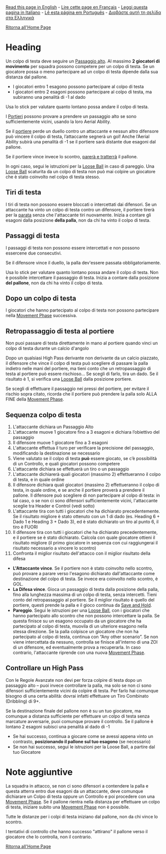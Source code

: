 [Read this page in English](https://counterattackgame.github.io/wiki/heading) - [Lire cette page en Français](https://counterattackgame.github.io/wiki/fr/heading) - [Leggi questa pagina in Italiano](https://counterattackgame.github.io/wiki/it/heading) - [Lê esta página em Português](https://counterattackgame.github.io/wiki/pt/heading) - [Διαβάστε αυτή τη σελίδα στα Ελληνικά](https://counterattackgame.github.io/wiki/gr/heading)

[Ritorna all'Home Page](https://counterattackgame.github.io/wiki/it/index)
# Heading

Un colpo di testa deve seguire un [Passaggio alto](https://counterattackgame.github.io/wiki/it/passing). Al massimo **2 giocatori di movimento** per squadra possono competere per un colpo di testa. Se un giocatore possa o meno partecipare ad un colpo di testa dipende dalla sua distanza dal pallone.

- I giocatori entro 1 esagono possono partecipare al colpo di testa
- I giocatori entro 2 esagoni possono partecipare al colpo di testa, ma subiranno una penalità di -1 al dado

Usa lo stick per valutare quanto lontano possa andare il colpo di testa.

I [Portieri](https://counterattackgame.github.io/wiki/it/goalkeeper) possono provare a prendere un passaggio alto se sono sufficientemente vicini, usando la loro Aerial Ability.

Se il [portiere](https://counterattackgame.github.io/wiki/it/goalkeeper) perde un duello contro un attaccante e nessun altro difensore può vincere il colpo di testa, l’attaccante segnerà un gol! Anche l’Aerial Ability subirà una penalità di -1 se il portiere sarà distante due esagoni dal pallone.

Se il portiere vince invece lo scontro, [parerà e tratterrà](https://counterattackgame.github.io/wiki/it/goalkeeper) il pallone.

In ogni caso, segui le istruzioni per la [Loose Ball](https://counterattackgame.github.io/wiki/it/loose_ball) in caso di pareggio. Una [Loose Ball](https://counterattackgame.github.io/wiki/it/loose_ball) scaturita da un colpo di testa non può mai colpire un giocatore che è stato coinvolto nel colpo di testa stesso.

## Tiri di testa

I tiri di testa non possono essere bloccati o intercettati dai difensori. Se un attaccante ha vinto un colpo di testa contro un difensore, il portiere tirerà per la [parata](https://counterattackgame.github.io/wiki/it/shooting) senza che l'attaccante tiri nuovamente. Inizia a contare gli esagoni dalla posizione **della palla**, non da chi ha vinto il colpo di testa.

## Passaggi di testa

I passaggi di testa non possono essere intercettati e non possono essercene due consecutivi.

Se il difensore vince il duello, la palla dev'essere passata obbligatoriamente.

Usa lo stick per valutare quanto lontano possa andare il colpo di testa. Non è possibile intercettare il passaggio di testa. Inizia a contare dalla posizione **del pallone**, non da chi ha vinto il colpo di testa.

## Dopo un colpo di testa

I giocatori che hanno partecipato al colpo di testa non possono partecipare nella [Movement Phase](https://counterattackgame.github.io/wiki/it/movement_phase) successiva.

## Retropassaggio di testa al portiere

Non puoi passare di testa direttamente in mano al portiere quando vinci un colpo di testa durante un calcio d'angolo

Dopo un qualsiasi High Pass derivante non derivante da un calcio piazzato, il difensore che vince il colpo di testa può scegliere di passare la palla indietro nelle mani del portiere, ma tieni conto che un retropassaggio di testa al portiere può essere rischioso... Se scegli di farlo, tira un dado. Se il risultato è 1, si verifica una [Loose Ball](https://counterattackgame.github.io/wiki/it/loose_ball) dalla posizione portiere.

Se scegli di effettuare il passaggio nei pressi del portiere, per evitare il rischio sopra citato, ricorda che il portiere può prendere la palla solo ALLA FINE della [Movement Phase](https://counterattackgame.github.io/wiki/it/movement_phase).

## Sequenza colpo di testa

1. L'attaccante dichiara un Passaggio Alto
2. L'attaccante muove 1 giocatore fino a 3 esagoni e dichiara l’obiettivo del passaggio
3. Il difensore muove 1 giocatore fino a 3 esagoni
4. L'attaccante effettua il turo per verificare la precisione del passaggio, modificando la destinazione se necessario
5. Viene valutato se il colpo di testa **può** essere giocato, se c’è possibilità di un Controllo, e quali giocatori possono competere
6. L'attaccante dichiara se effettuerà un tiro o un passaggio
7. L'attaccante dichiarerà quali giocatori (massimo 2) effettueranno il colpo di testa, e in quale ordine
8. Il difensore dichiara quali giocatori (massimo 2) effettueranno il colpo di testa, in quale ordine, e se anche il portiere proverà a prendere il pallone. Il difensore può scegliere di non partecipare al colpo di testa: in tal caso, o se non ci sono difensori sufficientemente vicini, l'attaccante sceglie tra Header e Control (vedi sotto)
9. L'attaccante tira con tutti i giocatori che ha dichiarato precedentemente. Se il risultato migliore è stato ottenuto con un 1 di dado (es. Heading 6 + Dado 1 e Heading 3 + Dado 3), ed è stato dichiarato un tiro al punto 6, il tiro è FUORI
10. Il difensore tira con tutti i giocatori che ha dichiarato precedentemente, e il portiere se è stato dichiarato. Calcola con quale giocatore ottieni il risultato migliore (il primo giocatore in sequenza con cui raggiungerai il risultato necessario a vincere lo scontro)
11. Confronta il miglior risultato dell'attacco con il miglior risultato della difesa

- **L'Attaccante vince**. Se il portiere non è stato coinvolto nello scontro, può provare a parare verso l'esagono dichiarato dall'attaccante come destinazione del colpo di testa. Se invece era coinvolto nello scontro, è GOL.
- **La Difesa vince**. Gioca un passaggio di testa dalla posizione della palla, fino alla lunghezza massima di un colpo di testa, senza intercetti. Tieni conto del retropassaggio al portiere. Se il miglior risultato è quello del portiere, questi prende la palla e il gioco continua da [Save and Hold](https://counterattackgame.github.io/wiki/it/goalkeeper).
- **Pareggio**. Segui le istruzioni per una [Loose Ball](https://counterattackgame.github.io/wiki/it/loose_ball), con i giocatori che hanno partecipato allo scontro che non possono intercettare la palla. Se questa finisce su un esagono occupato da un giocatore che ha partecipato al colpo di testa, muovila di un ulteriore esagono nella stessa direzione. Se la palla colpisce un giocatore che non ha partecipato al colpo di testa, continua con “Any other scenario”. Se non viene intercettata da nessuno, controlla se finisce all'interno di una ZOI di un difensore, ed eventualmente prova a recuperarla. In caso contrario, l'attaccante riprende con una nuova [Movement Phase](https://counterattackgame.github.io/wiki/it/movement_phase).

## Controllare un High Pass

Con le Regole Avanzate non devi per forza colpire di testa dopo un passaggio alto – puoi invece controllare la palla, ma solo se non ci sono difensori sufficientemente vicini da colpire di testa. Per farlo hai comunque bisogno di una certa abilità: dovrai infatti effettuare un Tiro Combinato (Dribbling) di 9+.

Se la destinazione finale del pallone non è su un tuo giocatore, ma comunque a distanza sufficiente per effettuare un colpo di testa senza marcature avversarie, puoi comunque provare il controllo. Se il pallone è lontano 2 esagoni subisci una penalità al dado di -1

- Se hai successo, continua a giocare come se avessi appena vinto un contrasto, **posizionando il pallone sul tuo esagono** (se necessario)
- Se non hai successo, segui le istruzioni per la Loose Ball, a partire dal tuo Giocatore

# Note aggiuntive

La squadra in attacco, se non ci sono difensori a contendere la palla e questa atterra entro due esagoni da un attaccante, deve comunque dichiarare un Colpo di testa oppure un Controllo e poi procedere con una [Movement Phase](https://counterattackgame.github.io/wiki/it/movement_phase). Se il pallone rientra nella distanza per effettuare un colpo di testa, iniziare subito una [Movement Phase](https://counterattackgame.github.io/wiki/it/movement_phase) non è possibile.

Tutte le distanze per i colpi di testa iniziano dal pallone, non da chi vince lo scontro.

I tentativi di controllo che hanno successo "attirano" il pallone verso il giocatore che lo controlla, non il contrario.

[Ritorna all'Home Page](https://counterattackgame.github.io/wiki/it/index)
